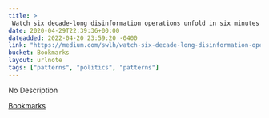 ```yaml
---
title: > 
 Watch six decade-long disinformation operations unfold in six minutes
date: 2020-04-29T22:39:36+00:00
dateadded: 2022-04-20 23:59:20 -0400
link: "https://medium.com/swlh/watch-six-decade-long-disinformation-operations-unfold-in-six-minutes-5f69a7e75fb3"
bucket: Bookmarks
layout: urlnote
tags: ["patterns", "politics", "patterns"]
--- 
```

No Description
 <!-- end excerpt --> 
<div class='bucket'><a class='internal-link' href='/buckets/bookmarks'>Bookmarks</a></div> 
